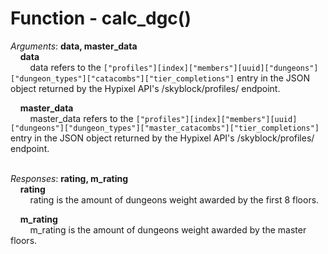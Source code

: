 # Function - calc_dgc()

*Arguments*: **data, master_data**<br />
&nbsp;&nbsp;&nbsp;&nbsp;**data**<br />
&nbsp;&nbsp;&nbsp;&nbsp;&nbsp;&nbsp;&nbsp;&nbsp;data refers to the `["profiles"][index]["members"][uuid]["dungeons"]["dungeon_types"]["catacombs"]["tier_completions"]` entry in the JSON object returned by the Hypixel API's /skyblock/profiles/ endpoint.

&nbsp;&nbsp;&nbsp;&nbsp;**master_data**<br />
&nbsp;&nbsp;&nbsp;&nbsp;&nbsp;&nbsp;&nbsp;&nbsp;master_data refers to the `["profiles"][index]["members"][uuid]["dungeons"]["dungeon_types"]["master_catacombs"]["tier_completions"]` entry in the JSON object returned by the Hypixel API's /skyblock/profiles/ endpoint.

<br />*Responses*: **rating, m_rating**<br />
&nbsp;&nbsp;&nbsp;&nbsp;**rating**<br />
&nbsp;&nbsp;&nbsp;&nbsp;&nbsp;&nbsp;&nbsp;&nbsp;rating is the amount of dungeons weight awarded by the first 8 floors.

&nbsp;&nbsp;&nbsp;&nbsp;**m_rating**<br />
&nbsp;&nbsp;&nbsp;&nbsp;&nbsp;&nbsp;&nbsp;&nbsp;m_rating is the amount of dungeons weight awarded by the master floors.
